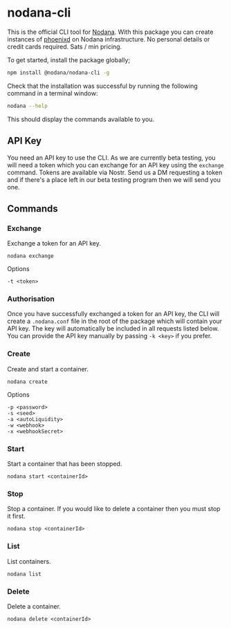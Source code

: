 # nodana-cli

This is the official CLI tool for [Nodana](https://nodana.io). With this package you can create instances of [phoenixd](https://phoenix.acinq.co/server) on Nodana infrastructure. No personal details or credit cards required. Sats / min pricing.

To get started, install the package globally;

```sh
npm install @nodana/nodana-cli -g
```

Check that the installation was successful by running the following command in a terminal window:

```sh
nodana --help
```

This should display the commands available to you.

## API Key

You need an API key to use the CLI. As we are currently beta testing, you will need a token which you can exchange for an API key using the `exchange` command. Tokens are available via Nostr. Send us a DM requesting a token and if there's a place left in our beta testing program then we will send you one.

## Commands

### Exchange

Exchange a token for an API key.

```
nodana exchange
```

Options

```
-t <token>
```

### Authorisation

Once you have successfully exchanged a token for an API key, the CLI will create a `.nodana.conf` file in the root of the package which will contain your API key. The key will automatically be included in all requests listed below. You can provide the API key manually by passing `-k <key>` if you prefer.

### Create

Create and start a container.

```
nodana create
```

Options

```
-p <password>
-s <seed>
-a <autoLiquidity>
-w <webhook>
-x <webhookSecret>
```

### Start

Start a container that has been stopped.

```
nodana start <containerId>
```

### Stop

Stop a container. If you would like to delete a container then you must stop it first.

```
nodana stop <containerId>
```

### List

List containers.

```
nodana list
```

### Delete

Delete a container.

```
nodana delete <containerId>
```
